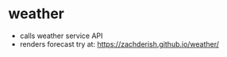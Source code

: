 # weather
- calls weather service API
- renders forecast
try at: https://zachderish.github.io/weather/
